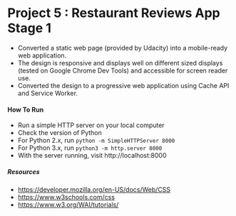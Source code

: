 ﻿ # Project 5 : Restaurant Reviews App Stage 1

 * Converted a static web page (provided by Udacity) into a mobile-ready web application. 
 * The design is responsive and displays well on different sized displays (tested on Google Chrome Dev Tools) and accessible for screen reader use. 
 * Converted the design to a progressive web application using Cache API and Service Worker.

 #### How To Run

 * Run a simple HTTP server on your local computer
 * Check the version of Python
 * For Python 2.x, run ` python -m SimpleHTTPServer 8000 `
 * For Python 3.x, run ` python3 -m http.server 8000 `
 * With the server running, visit http://localhost:8000

 ##### Resources
 
 * https://developer.mozilla.org/en-US/docs/Web/CSS
 * https://www.w3schools.com/css
 * https://www.w3.org/WAI/tutorials/
 
